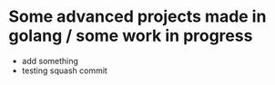 # Some advanced projects made in golang / some work in progress

- add something
- testing squash commit
